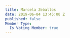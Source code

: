 ```yaml
---
title: Marcela Zeballos
date: 2019-06-04 13:45:00 Z
published: false
Member Type:
  Is Voting Member: true
---
```


